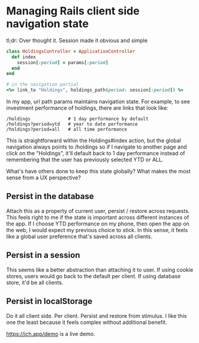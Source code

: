 # Managing Rails client side navigation state

tl;dr: Over thought it. Session made it obvious and simple

```ruby
class HoldingsController < ApplicationController
  def index
    session[:period] = params[:period]
  end
end

# in the navigation partial
<%= link_to "Holdings", holdings_path(period: session[:period]) %>
```

In my app, url path params maintains navigation state. For example, to see investment performance of holdings, there are links that look like:

```
/holdings              # 1 day performance by default
/holdings?period=ytd   # year to date performance
/holdings?period=all   # all time performance
```

This is straightforward within the Holdings#index action, but the global navigation always points to /holdings so if I navigate to another page and click on the "Holdings", it'll default back to 1 day performance instead of remembering that the user has previously selected YTD or ALL.

What's have others done to keep this state globally? What makes the most sense from a UX perspective?

## Persist in the database

Attach this as a property of current user, persist / restore across requests. This feels right to me if the state is important across different instances of the app. If I choose YTD performance on my phone, then open the app on the web, I would expect my previous choice to stick. In this sense, it feels like a global user preference that's saved across all clients.

## Persist in a session

This seems like a better abstraction than attaching it to user. If using cookie stores, users would go back to the default per client. If using database store, it'd be all clients.

## Persist in localStorage

Do it all client side. Per client. Persist and restore from stimulus. I like this one the least because it feels complex without additional benefit.

https://jch.app/demo is a live demo.
